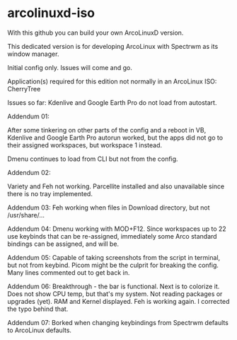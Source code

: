 # arcolinuxd-iso

With this github you can build your own ArcoLinuxD version.

This dedicated version is for developing ArcoLinux with Spectrwm as its window manager.

Initial config only. Issues will come and go.

Application(s) required for this edition not normally in an ArcoLinux ISO: CherryTree

Issues so far: Kdenlive and Google Earth Pro do not load from autostart.

Addendum 01:

After some tinkering on other parts of the config and a reboot in VB, Kdenlive and Google Earth Pro autorun worked, but the apps did not go to their assigned workspaces, but workspace 1 instead.

Dmenu continues to load from CLI but not from the config.

Addendum 02:

Variety and Feh not working. Parcellite installed and also unavailable since there is no tray implemented.

Addendum 03: Feh working when files in Download directory, but not /usr/share/...

Addendum 04: Dmenu working with MOD+F12. Since workspaces up to 22 use keybinds that can be re-assigned, immediately some Arco standard bindings can be assigned, and will be.

Addendum 05: Capable of taking screenshots from the script in terminal, but not from keybind. Picom might be the culprit for breaking the config. Many lines commented out to get back in.

Addendum 06: Breakthrough - the bar is functional. Next is to colorize it. Does not show CPU temp, but that's my system. Not reading packages or upgrades (yet). RAM and Kernel displayed. Feh is working again. I corrected the typo behind that.

Addendum 07: Borked when changing keybindings from Spectrwm defaults to ArcoLinux defaults.
